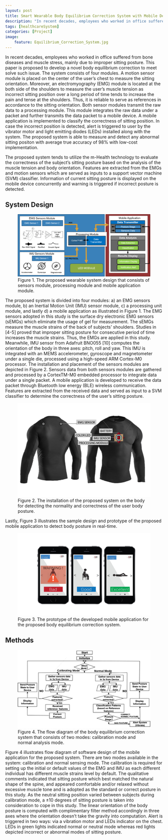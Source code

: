 ```yaml
---
layout: post
title: Smart Wearable Body Equilibrium Correction System with Mobile Device
description: "In recent decades, employees who worked in office suffered from bone diseases and muscle stress, mainly due to improper sitting posture. This study is proposed to develop a novel body equilibrium correction to meet solve such issue."
tags: [healthcareSystem]
categories: [Project]
image:
    feature: Equilibrium_Correction_System.jpg
---
```


In recent decades, employees who worked in office suffered from bone diseases and muscle stress, mainly due to improper sitting posture. This paper is proposed to develop a novel body equilibrium correction to meet solve such issue. The system consists of four modules. A motion sensor module is placed on the center of the user’s chest to measure the sitting orientation. Moreover, an electromyography (EMG) module is located at the both side of the shoulders to measure the user’s muscle tension as incorrect sitting position over a long period of time tends to increase the pain and tense at the shoulders. Thus, it is reliable to serve as references in accordance to the sitting orientation.  Both sensor modules transmit the raw data to a processing module. This module integrates the raw data under a packet and further transmits the data packet to a mobile device. A mobile application is implemented to classify the correctness of sitting position. In case the incorrect position is detected, alert is triggered to user by the vibrator motor and light emitting diodes (LEDs) installed along with the system. The proposed system is able to measure and detect any abnormal sitting positon with average true accuracy of 98% with low-cost implementation.

The proposed system tends to utilize the m-Health technology to evaluate the correctness of the subject’s sitting posture based on the analysis of the muscle tension and body orientation. Features are extracted from the EMGs and motion sensors which are served as inputs to a support vector machine (SVM) classifier. Information of current sitting posture is displayed on the mobile device concurrently and warning is triggered if incorrect posture is detected.

<!-- more -->

## System Design

<figure>
	<img src="/images/equilibrium_correction_project/system_overview.png" alt="">
    <figcaption><a title="Figure 1. The proposed wearable system design that consists of sensors module, processing module and mobile application module."> Figure 1. The proposed wearable system design that consists of sensors module, processing module and mobile application module.</a></figcaption>
</figure>

The proposed system is divided into four modules: a) an EMG sensors module, b) an Inertial Motion Unit (IMU) sensor module, c) a processing unit module, and lastly d) a mobile application as illustrated in Figure 1. The EMG sensors adopted in this study is the surface dry electronic EMG sensors (sEMGs) which eliminate the usage of gel for measurement. The sEMGs measure the muscle strains of the back of subjects’ shoulders. Studies in [4-5] proved that improper sitting posture for consecutive period of time increases the muscle strains. Thus, the EMGs are applied in this study. Meanwhile, IMU sensor from Adafruit BNO055 [10] computes the orientation of the body in three axes: pitch, roll and yaw. This IMU is integrated with an MEMS accelerometer, gyroscope and magnetometer under a single die, processed using a high-speed ARM Cortex-M0 processor. The installation and placement of the sensors modules are depicted in Figure 2. Sensors data from both sensors modules are gathered and processed by a CortexTM-M0 embedded processor to integrate data under a single packet. A mobile application is developed to receive the data packet through Bluetooth low energy (BLE) wireless communication. Features are extracted from the received data and served as input to a SVM classifier to determine the correctness of the user’s sitting posture.

<figure>
	<img src="/images/equilibrium_correction_project/installation.png" alt="">
    <figcaption><a title="Figure 2. The installation of the proposed system on the body for detecting the normality and correctness of the user body posture."> Figure 2. The installation of the proposed system on the body for detecting the normality and correctness of the user body posture.</a></figcaption>
</figure>

Lastly, Figure 3 illustrates the sample design and prototype of the proposed mobile application to detect body posture in real-time.

<figure>
	<img src="/images/equilibrium_correction_project/application.png" alt="">
    <figcaption><a title="Figure 3. The prototype of the developed mobile application for the proposed body equilibrium correction system."> Figure 3. The prototype of the developed mobile application for the proposed body equilibrium correction system.</a></figcaption>
</figure>

## Methods
<figure>
	<img src="/images/equilibrium_correction_project/methods.png" alt="">
    <figcaption><a title="Figure 4. The flow diagram of the body equilibrium correction system that consists of two modes: calibration mode and normal analysis mode."> Figure 4. The flow diagram of the body equilibrium correction system that consists of two modes: calibration mode and normal analysis mode.</a></figcaption>
</figure>

Figure 4 illustrates flow diagram of software design of the mobile application for the proposed system. There are two modes available in the system: calibration and normal sensing mode. The calibration is required for setting up the initial or default values of the EMG and IMU as each different individual has different muscle strains level by default. The qualitative comments indicated that sitting posture which best matched the natural shape of the spine, and appeared comfortable and/or relaxed without excessive muscle tone and is adopted as the standard or correct posture in this study. As the neutral sitting position varied between subjects during calibration mode, a ±10 degrees of sitting posture is taken into consideration to cope in this study. The linear orientation of the body posture is computed with complimentary filter method accordingly in three axes where the orientation doesn’t take the gravity into computation. Alert is triggered in two ways: via a vibration motor and LEDs indicator on the chest. LEDs in green lights indicated normal or neutral mode whereas red lights depicted incorrect or abnormal modes of sitting posture.
